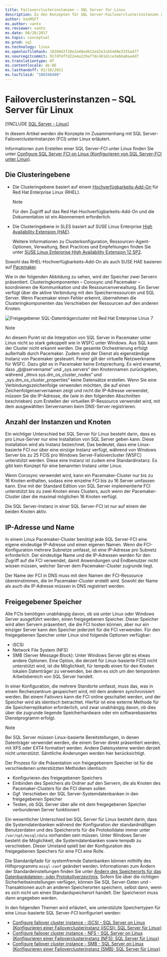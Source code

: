 ```yaml
---
title: Failoverclusterinstanzen – SQL Server für Linux
description: Zu den Konzepten für SQL Server-Failoverclusterinstanzen unter Linux zählen die Clusteringebene, die Anzahl der Instanzen, die IP-Adresse und der Name sowie der freigegebene Speicherplatz.
author: VanMSFT
ms.author: vanto
ms.reviewer: vanto
ms.date: 08/28/2017
ms.topic: conceptual
ms.prod: sql
ms.technology: linux
ms.openlocfilehash: 1839442f20e2a48ed612e42e3c654d9e3255a477
ms.sourcegitcommit: 917df4ffd22e4a229af7dc481dcce3ebba0aa4d7
ms.translationtype: HT
ms.contentlocale: de-DE
ms.lasthandoff: 02/10/2021
ms.locfileid: "100346400"
---
```

# <a name="failover-cluster-instances---sql-server-on-linux"></a>Failoverclusterinstanzen – SQL Server für Linux

[!INCLUDE [SQL Server - Linux](../includes/applies-to-version/sql-linux.md)]

In diesem Artikel werden die Konzepte im Zusammenhang mit SQL Server-Failoverclusterinstanzen (FCI) unter Linux erläutert. 

Informationen zum Erstellen einer SQL Server-FCI unter Linux finden Sie unter [Configure SQL Server FCI on Linux (Konfigurieren von SQL Server-FCI unter Linux)](sql-server-linux-shared-disk-cluster-configure.md).

## <a name="the-clustering-layer"></a>Die Clusteringebene

* Die Clusteringebene basiert auf einem [Hochverfügbarkeits-Add-On](https://access.redhat.com/documentation/en-US/Red_Hat_Enterprise_Linux/6/pdf/High_Availability_Add-On_Overview/Red_Hat_Enterprise_Linux-6-High_Availability_Add-On_Overview-en-US.pdf) für Red Hat Enterprise Linux (RHEL). 

    > [!NOTE] 
    > Für den Zugriff auf das Red Hat-Hochverfügbarkeits-Add-On und die Dokumentation ist ein Abonnement erforderlich. 

* Die Clusteringebene in SLES basiert auf SUSE Linux Enterprise [High Availability Extension (HAE)](https://www.suse.com/products/highavailability).

    Weitere Informationen zu Clusterkonfiguration, Ressourcen-Agent-Optionen, Verwaltung, Best Practices und Empfehlungen finden Sie unter [SUSE Linux Enterprise High Availability Extension 12 SP2](https://www.suse.com/documentation/sle-ha-12/index.html).

Sowohl das RHEL-Hochverfügbarkeits-Add-On als auch SUSE HAE basieren auf [Pacemaker](https://clusterlabs.org/).

Wie in der folgenden Abbildung zu sehen, wird der Speicher zwei Servern präsentiert. Clusteringkomponenten – Corosync und Pacemaker – koordinieren die Kommunikation und die Ressourcenverwaltung. Ein Server verfügt über die aktive Verbindung mit den Speicherressourcen und SQL Server. Wenn Pacemaker einen Fehler erkennt, übernehmen die Clusteringkomponenten das Verschieben der Ressourcen auf den anderen Knoten.  

![Freigegebener SQL-Datenträgercluster mit Red Hat Enterprise Linux 7](./media/sql-server-linux-shared-disk-cluster-red-hat-7-configure/LinuxCluster.png) 


> [!NOTE]
> An diesem Punkt ist die Integration von SQL Server in Pacemaker unter Linux nicht so stark gekoppelt wie in WSFC unter Windows. Aus SQL kann der Cluster nicht erkannt werden. Die gesamte Orchestrierung erfolgt außerhalb durch Pacemaker. Zudem wird der Dienst als eigenständige Instanz von Pacemaker gesteuert. Ferner gilt der virtuelle Netzwerkname für WSFC. Dazu gibt es in Pacemaker keine Entsprechung. Es wird erwartet, dass „@@servername“ und „sys.servers“ den Knotennamen zurückgeben, während „dmvs sys.dm_os_cluster_nodes“ und „sys.dm_os_cluster_properties“ keine Datensätze erstellen. Wenn Sie eine Verbindungszeichenfolge verwenden möchten, die auf einen Zeichenfolgenservernamen zeigt und nicht die IP-Adresse verwendet, müssen Sie die IP-Adresse, die (wie in den folgenden Abschnitten beschrieben) zum Erstellen der virtuellen IP-Ressource verwendet wird, mit dem ausgewählten Servernamen beim DNS-Server registrieren.

## <a name="number-of-instances-and-nodes"></a>Anzahl der Instanzen und Knoten

Ein wichtiger Unterschied bei SQL Server für Linux besteht darin, dass es pro Linux-Server nur eine Installation von SQL Server geben kann. Diese Installation wird als Instanz bezeichnet. Das bedeutet, dass eine Linux-basierte FCI nur über eine einzige Instanz verfügt, während von Windows Server bis zu 25 FCIS pro Windows Server-Failovercluster (WSFC) unterstützt werden. Diese eine Instanz ist zudem eine Standardinstanz. Es gibt kein Konzept für eine benannten Instanz unter Linux. 

Wenn Corosync verwendet wird, kann ein Pacemaker-Cluster nur bis zu 16 Knoten enthalten, sodass eine einzelne FCI bis zu 16 Server umfassen kann. Eine mit der Standard Edition von SQL Server implementierte FCI unterstützt bis zu zwei Knoten eines Clusters, auch wenn der Pacemaker-Cluster über die maximal möglichen 16 Knoten verfügt.

Die SQL Server-Instanz in einer SQL Server-FCI ist nur auf einem der beiden Knoten aktiv.

## <a name="ip-address-and-name"></a>IP-Adresse und Name
In einem Linux Pacemaker-Cluster benötigt jede SQL Server-FCI eine eigene eindeutige IP-Adresse und einen eigenen Namen. Wenn die FCI-Konfiguration mehrere Subnetze umfasst, ist eine IP-Adresse pro Subnetz erforderlich. Der eindeutige Name und die IP-Adressen werden für den Zugriff auf die FCI verwendet, damit Anwendungen und Endbenutzer nicht wissen müssen, welcher Server dem Pacemaker-Cluster zugrunde liegt.

Der Name der FCI in DNS muss mit dem Namen der FCI-Ressource übereinstimmen, die im Pacemaker-Cluster erstellt wird.
Sowohl der Name als auch die IP-Adresse müssen in DNS registriert werden.

## <a name="shared-storage"></a>Freigegebener Speicher
Alle FCIs benötigen unabhängig davon, ob sie unter Linux oder Windows Server ausgeführt werden, einen freigegebenen Speicher. Dieser Speicher wird allen Servern präsentiert, die die FCI hosten können, aber nur ein einziger Server kann den Speicher jederzeit für die FCI verwenden. Für den freigegebenen Speicher unter Linux sind folgende Optionen verfügbar:

- iSCSI
- Network File System (NFS)
- SMB (Server Message Block): Unter Windows Server gibt es etwas andere Optionen. Eine Option, die derzeit für Linux-basierte FCIS nicht unterstützt wird, ist die Möglichkeit, für tempdb einen für den Knoten lokalen Datenträger zu verwenden, bei dem es sich um den temporären Arbeitsbereich von SQL Server handelt.

In einer Konfiguration, die mehrere Standorte umfasst, muss das, was in einem Rechenzentrum gespeichert wird, mit dem anderen synchronisiert werden. Bei einem Failovers kann die FCI online geschaltet werden, und der Speicher wird als identisch betrachtet. Hierfür ist eine externe Methode für die Speicherreplikation erforderlich, und zwar unabhängig davon, ob dies über die zugrunde liegende Speicherhardware oder ein softwarebasiertes Dienstprogramm erfolgt. 

>[!NOTE]
>Bei SQL Server müssen Linux-basierte Bereitstellungen, in denen Datenträger verwendet werden, die einem Server direkt präsentiert werden, mit XFS oder EXT4 formatiert werden. Andere Dateisysteme werden derzeit nicht unterstützt. Sämtliche Änderungen werden hier berücksichtigt.

Der Prozess für die Präsentation von freigegebenem Speicher ist für die verschiedenen unterstützten Methoden identisch:

- Konfigurieren des freigegebenen Speichers
- Einbinden des Speichers als Ordner auf den Servern, die als Knoten des Pacemaker-Clusters für die FCI dienen sollen
- Ggf. Verschieben der SQL Server-Systemdatenbanken in den freigegebenen Speicher
- Testen, ob SQL Server über alle mit dem freigegebenen Speicher verbundenen Server funktioniert

Ein wesentlicher Unterschied bei SQL Server für Linux besteht darin, dass die Systemdatenbanken während der Konfiguration der standardmäßigen Benutzerdaten und des Speicherorts für die Protokolldatei immer unter `/var/opt/mssql/data` vorhanden sein müssen. Unter Windows Server besteht die Möglichkeit, die Systemdatenbanken sowie tempdb zu verschieben. Dieser Umstand spielt bei der Konfiguration des freigegebenen Speichers für eine FCI eine Rolle.

Die Standardpfade für systemfremde Datenbanken können mithilfe des Hilfsprogramms `mssql-conf` geändert werden. Informationen zum Ändern der Standardeinstellungen finden Sie unter [Ändern des Speicherorts für das Datenbankdateien- oder Protokollverzeichnis](sql-server-linux-configure-mssql-conf.md#datadir). Sofern Sie über die richtigen Sicherheitseinstellungen verfügen, können Sie SQL Server-Daten und -Transaktionen auch an anderen Speicherorten speichern, selbst dann, wenn es sich nicht um einen Standardspeicherort handelt. Der Speicherort muss dann angegeben werden.

In den folgenden Themen wird erläutert, wie unterstützte Speichertypen für eine Linux-basierte SQL Server-FCI konfiguriert werden:

- [Configure failover cluster instance - iSCSI - SQL Server on Linux (Konfigurieren einer Failoverclusterinstanz (iSCSI): SQL Server für Linux)](sql-server-linux-shared-disk-cluster-configure-iscsi.md)
- [Configure failover cluster instance - NFS - SQL Server on Linux (Konfigurieren einer Failoverclusterinstanz (NFS): SQL Server für Linux)](sql-server-linux-shared-disk-cluster-configure-nfs.md)
- [Configure failover cluster instance - SMB - SQL Server on Linux (Konfigurieren einer Failoverclusterinstanz (SMB): SQL Server für Linux)](sql-server-linux-shared-disk-cluster-configure-smb.md)
